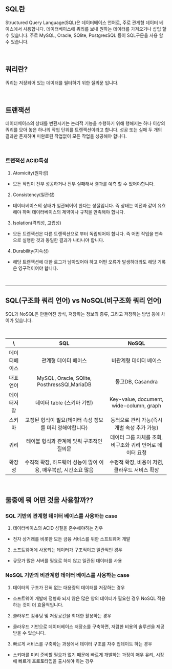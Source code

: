 ## SQL란

Structured Query Language(SQL)은 데이터베이스 언어로, 주로 관계형 데이터 베이스에서 사용합니다. 데이터베이스에 쿼리를 보내 원하는 데이터를 가져오거나 삽입 할 수 있습니다. 주로 MySQL, Oracle, SQlite, PostgresSQL 등이 SQL구문을 사용 할 수 있습니다.

<br />

## 쿼리란?

쿼리는 저장되어 있는 데이터를 필터하기 위한 질의문 입니다.

<br />

## 트랜잭션

데이터베이스의 상태를 변환시키는 논리적 기능을 수행하기 위해 행해지는 하나 이상의 쿼리를 모아 놓은 하나의 작업 단위를 트렌잭션이라고 합니다. 성공 또는 실패 두 개의 결과만 존재하며 미완료된 작업없이 모든 작업을 성공해야 합니다.

<br />

### 트랜잭션 ACID특성

1. Atomicity(원자성)
- 모든 작업이 전부 성공하거나 전부 실패해서 결과를 예측 할 수 있어야합니다.

2. Consistency(일관성)
- 데이터베이스의 상태가 일관되어야 한다는 성질입니다. 즉 상태는 이전과 같이 유효해야 하며 데이터베이스의 제약이나 규칙을 만족해야 합니다.

3. Isolation(격리성, 고립성)
- 모든 트랜잭션은 다른 트랜잭션으로 부터 독립되어야 합니다. 즉 어떤 작업을 연속으로 실행한 것과 동일한 결과가 나타나야 합니다.

4. Durability(지속성)
- 해당 트랜잭션에 대한 로그가 남아있어야 하고 어떤 오류가 발생하더라도 해당 기록은 영구적이여야 합니다.

<br />

---

## SQL(구조화 쿼리 언어) vs NoSQL(비구조화 쿼리 언어) 

SQL과 NoSQL은 만들어진 방식, 저장하는 정보의 종류, 그리고 저장하는 방법 등에 차이가 있습니다.

<br />

\                    |SQL                |  NoSQL
:------------------:|:------------------:|:------------------:
 데이터베이스       |  관계형 데이터 베이스  |    비관계형 데이터 베이스
 대표언어          | MySQL, Oracle, SQlite, PosthressSQl,MariaDB  |  몽고DB, Casandra
 데이터저장         |  데이터 table (스키마 기반)    |   Key-value, document, wide-column, graph
 스키마           | 고정된 형식이 필요(데이터 속성 정보를 미리 정해야합니다) | 동적으로 관리 가능(즉시 개별 속성 추가 가능)
 쿼리            |  테이블 형식과 관계에 맞춰 구조적인 질의문 | 데이터 그룹 자체를 조회, 비구조화 쿼리 언어로 데이터 요청
 확장성          | 수직적 확장, 하드웨어 성능이 많이 이용, 매우복잡, 시간소요 많음 | 수평적 확장, 비용이 저렴, 클라우드 서비스 확장

 <br />

 ## 둘중에 뭐 어떤 것을 사용할까??

 ### SQL 기반의 관계형 데이터 베이스를 사용하는 case
 1. 데이터베이스의 ACID 성질을 준수해야하는 경우 
 - 전자 상거래를 비롯한 모든 금융 서비스를 위한 소프트웨어 개발  

 2. 소프트웨어에 사용되는 데이터가 구조적이고 일관적인 경우
 - 규모가 많은 서버를 필요로 하지 않고 일관된 데이터를 사용


  ### NoSQL 기반의 비관계형 데이터 베이스를 사용하는 case
 1. 데이터의 구조가 전혀 없는 대용량의 데이터를 저장하는 경우
 - 소프트웨어 개발에 정형화 되지 않은 많은 양의 데이터가 필요한 경우 NoSQL 적용 하는 것이 더 효율적입니다. 

 2. 클라우드 컴퓨팅 및 저장공간을 최대한 활용하는 경우
 - 클라우드 기반으로 데이터베이스 저장소를 구축하면, 저렴한 비용의 솔루션을 제공받을 수 있습니다.

 3. 빠르게 서비스를 구축하는 과정에서 데이터 구조를 자주 업데이트 하는 경우
 - 스키마를 미리 준비할 필요가 없기 때문에 빠르게 개발하는 과정이 매우 유리, 시장에 빠르게 프로토타입을 출시해야 하는 경우